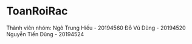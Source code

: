 # ToanRoiRac
Thành viên nhóm:
Ngô Trung Hiếu - 20194560
Đỗ Vũ Dũng - 20194520
Nguyễn Tiến Dũng - 20194524

